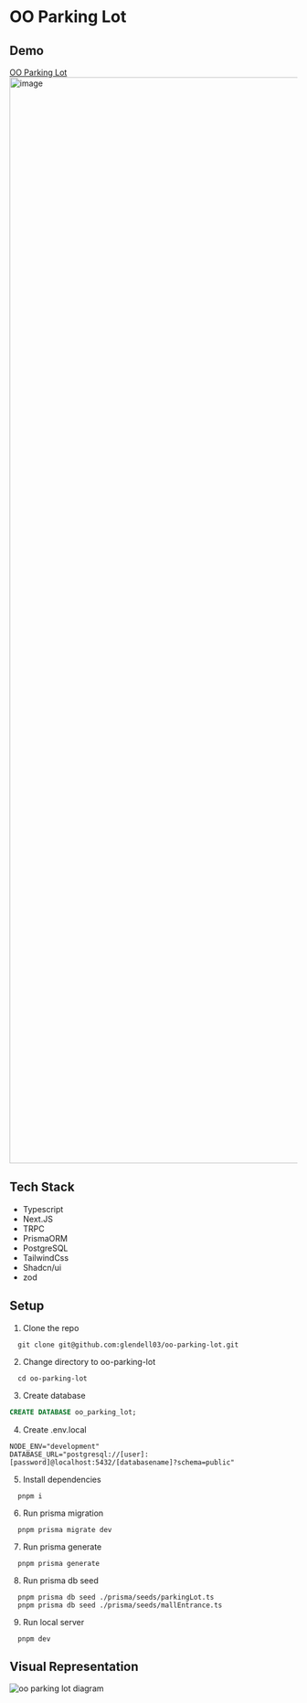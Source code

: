 # OO Parking Lot
## Demo
[OO Parking Lot](https://oo-parking-lot-7b4o.vercel.app/)
<img width="1902" alt="image" src="https://github.com/glendell03/oo-parking-lot/assets/58845052/bbfe531a-b84c-47f6-9ff0-274c01d708ce">


## Tech Stack
- Typescript
- Next.JS
- TRPC
- PrismaORM
- PostgreSQL
- TailwindCss
- Shadcn/ui
- zod

## Setup
1. Clone the repo
```console
  git clone git@github.com:glendell03/oo-parking-lot.git
```
2. Change directory to oo-parking-lot
```console
  cd oo-parking-lot
```
3. Create database
```sql
CREATE DATABASE oo_parking_lot;
```
4. Create .env.local
```env
NODE_ENV="development"
DATABASE_URL="postgresql://[user]:[password]@localhost:5432/[databasename]?schema=public"
```
5. Install dependencies
```console
  pnpm i
```
6. Run prisma migration
```console
  pnpm prisma migrate dev
```
7. Run prisma generate
```console
  pnpm prisma generate
```
8. Run prisma db seed
```console
  pnpm prisma db seed ./prisma/seeds/parkingLot.ts
  pnpm prisma db seed ./prisma/seeds/mallEntrance.ts 
```
9. Run local server
```console
  pnpm dev
```

## Visual Representation

<picture>
  <source media="(prefers-color-scheme: dark)" srcset="https://github.com/glendell03/oo-parking-lot/assets/58845052/5d03688a-023f-430b-aa56-5a3613903cfd">
  <source media="(prefers-color-scheme: light)" srcset="https://github.com/glendell03/oo-parking-lot/assets/58845052/2f1d57d1-131e-44aa-86c2-df115d13c53e">
  <img alt="oo parking lot diagram" src="https://github.com/glendell03/oo-parking-lot/assets/58845052/2f1d57d1-131e-44aa-86c2-df115d13c53e">
</picture>
